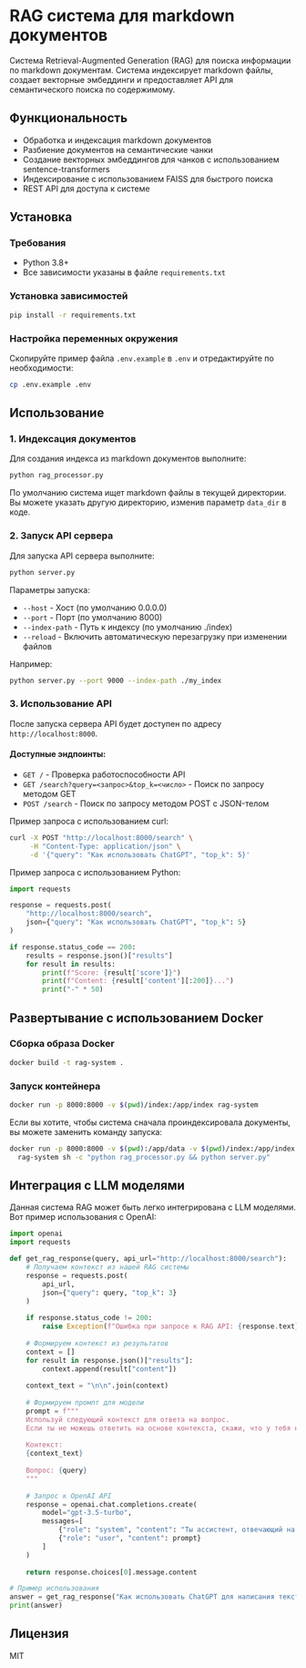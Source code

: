 # RAG система для markdown документов

Система Retrieval-Augmented Generation (RAG) для поиска информации по markdown документам. Система индексирует markdown файлы, создает векторные эмбеддинги и предоставляет API для семантического поиска по содержимому.

## Функциональность

- Обработка и индексация markdown документов
- Разбиение документов на семантические чанки
- Создание векторных эмбеддингов для чанков с использованием sentence-transformers
- Индексирование с использованием FAISS для быстрого поиска
- REST API для доступа к системе

## Установка

### Требования

- Python 3.8+
- Все зависимости указаны в файле `requirements.txt`

### Установка зависимостей

```bash
pip install -r requirements.txt
```

### Настройка переменных окружения

Скопируйте пример файла `.env.example` в `.env` и отредактируйте по необходимости:

```bash
cp .env.example .env
```

## Использование

### 1. Индексация документов

Для создания индекса из markdown документов выполните:

```bash
python rag_processor.py
```

По умолчанию система ищет markdown файлы в текущей директории. Вы можете указать другую директорию, изменив параметр `data_dir` в коде.

### 2. Запуск API сервера

Для запуска API сервера выполните:

```bash
python server.py
```

Параметры запуска:
- `--host` - Хост (по умолчанию 0.0.0.0)
- `--port` - Порт (по умолчанию 8000)
- `--index-path` - Путь к индексу (по умолчанию ./index)
- `--reload` - Включить автоматическую перезагрузку при изменении файлов

Например:
```bash
python server.py --port 9000 --index-path ./my_index
```

### 3. Использование API

После запуска сервера API будет доступен по адресу `http://localhost:8000`.

#### Доступные эндпоинты:

- `GET /` - Проверка работоспособности API
- `GET /search?query=<запрос>&top_k=<число>` - Поиск по запросу методом GET
- `POST /search` - Поиск по запросу методом POST с JSON-телом

Пример запроса с использованием curl:

```bash
curl -X POST "http://localhost:8000/search" \
     -H "Content-Type: application/json" \
     -d '{"query": "Как использовать ChatGPT", "top_k": 5}'
```

Пример запроса с использованием Python:

```python
import requests

response = requests.post(
    "http://localhost:8000/search",
    json={"query": "Как использовать ChatGPT", "top_k": 5}
)

if response.status_code == 200:
    results = response.json()["results"]
    for result in results:
        print(f"Score: {result['score']}")
        print(f"Content: {result['content'][:200]}...")
        print("-" * 50)
```

## Развертывание с использованием Docker

### Сборка образа Docker

```bash
docker build -t rag-system .
```

### Запуск контейнера

```bash
docker run -p 8000:8000 -v $(pwd)/index:/app/index rag-system
```

Если вы хотите, чтобы система сначала проиндексировала документы, вы можете заменить команду запуска:

```bash
docker run -p 8000:8000 -v $(pwd):/app/data -v $(pwd)/index:/app/index \
  rag-system sh -c "python rag_processor.py && python server.py"
```

## Интеграция с LLM моделями

Данная система RAG может быть легко интегрирована с LLM моделями. Вот пример использования с OpenAI:

```python
import openai
import requests

def get_rag_response(query, api_url="http://localhost:8000/search"):
    # Получаем контекст из нашей RAG системы
    response = requests.post(
        api_url,
        json={"query": query, "top_k": 3}
    )
    
    if response.status_code != 200:
        raise Exception(f"Ошибка при запросе к RAG API: {response.text}")
    
    # Формируем контекст из результатов
    context = []
    for result in response.json()["results"]:
        context.append(result["content"])
    
    context_text = "\n\n".join(context)
    
    # Формируем промпт для модели
    prompt = f"""
    Используй следующий контекст для ответа на вопрос. 
    Если ты не можешь ответить на основе контекста, скажи, что у тебя недостаточно информации.
    
    Контекст:
    {context_text}
    
    Вопрос: {query}
    """
    
    # Запрос к OpenAI API
    response = openai.chat.completions.create(
        model="gpt-3.5-turbo",
        messages=[
            {"role": "system", "content": "Ты ассистент, отвечающий на вопросы на основе предоставленной информации."},
            {"role": "user", "content": prompt}
        ]
    )
    
    return response.choices[0].message.content

# Пример использования
answer = get_rag_response("Как использовать ChatGPT для написания текстов?")
print(answer)
```

## Лицензия

MIT 